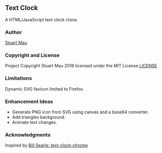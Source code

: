 ## Text Clock

A HTML/JavaScript text clock clone.

### Author

[Stuart Mau](https://github.com/stuartmau)


### Copyright and License

Project Copyright Stuart Mau 2018 licensed under the MIT License [LICENSE](LICENSE)


### Limitations

Dynamic SVG favicon limited to Firefox. 

### Enhancement Ideas

* Generate PNG icon from SVG using canvas and a base64 converter.
* Add triangles background.
* Animate text changes.


### Acknowledgments

Inspired by [Bill Searle: text-clock-chrome](https://github.com/searleb/text-clock-chrome)


